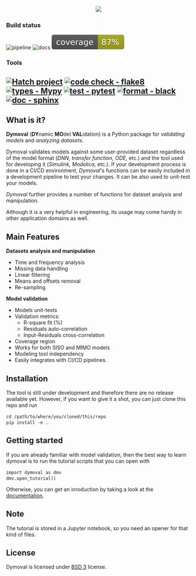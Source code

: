 <div align="center">

<img src="https://github.com/VolvoGroup/dymoval/blob/main/docs/source/DymovalLogo3.png" data-canonical-src="https://github.com/VolvoGroup/dymoval/blob/main/docs/source/DymovalLogo3.png" width="800" class="center" />


</div>

### Build status
![pipeline](https://github.com/VolvoGroup/dymoval/actions/workflows/pipeline.yml/badge.svg)
![docs](https://github.com/VolvoGroup/dymoval/actions/workflows/docs.yml/badge.svg)
![coverage badge](./coverage.svg)

### Tools
[![Hatch project](https://img.shields.io/badge/build-hatch-4051b5.svg)](https://github.com/pypa/hatch) 
[![code check - flake8](https://img.shields.io/badge/lint-flake8-green.svg)](https://pypi.org/project/flake8)
[![types - Mypy](https://img.shields.io/badge/types-mypy-orange.svg)](https://github.com/python/mypy) 
[![test - pytest](https://img.shields.io/badge/test-pytest-brightgreen.svg)](https://github.com/pytest-dev/pytest)
[![format - black](https://img.shields.io/badge/format-black-000000.svg)](https://github.com/psf/black) 
[![doc - sphinx](https://img.shields.io/badge/doc-sphinx-blue.svg)](https://github.com/sphinx-doc/sphinx)
-----

## What is it?

**Dymoval**  (**DY**namic **MO**del **VAL**idation) is a Python package for  *validating models* and *analyzing datasets*. 

Dymoval validates models against some user-provided dataset regardless of the model format (*DNN, transfer function, ODE,* etc.) and the tool 
used for developing it (*Simulink, Modelica,* etc.). 
If your development process is done in a CI/CD environment, *Dymoval*'s functions can be easily included in a development pipeline to test your changes. 
It can be also used to unit-test your models.

*Dymoval* further provides a number of functions for dataset analysis and manipulation.  

Although it is a very helpful in engineering, its usage may come handy in other application domains as well. 



## Main Features

 **Datasets analysis and manipulation**
- Time and frequency analysis 
- Missing data handling
- Linear filtering
- Means and offsets removal
- Re-sampling

**Model validation**

- Models unit-tests
- Validation metrics:
	- R-square fit (%)
	- Residuals auto-correlation
	- Input-Residuals cross-correlation 
- Coverage region
- Works for both SISO and MIMO models
- Modeling tool independency
- Easily integrates with CI/CD pipelines.


## Installation


The tool is still under development and therefore there are no release available yet.
However, if you want to give it a shot, you can just clone this repo and run

	cd /path/to/where/you/cloned/this/repo
	pip install -e .


## Getting started

If you are already familiar with model validation, then the best way to learn dymoval is to run the tutorial scripts that you can open with

	import dymoval as dmv
	dmv.open_tutorial()


Otherwise, you can get an inroduction by taking a look at the [documentation](https://volvogroup.github.io/dymoval/).

Note
----

The tutorial is stored in a Jupyter notebook, so you need an opener for that kind of files.

## License
Dymoval is licensed under [BSD 3](https://github.com/VolvoGroup/dymoval/blob/main/LICENSE) license.
